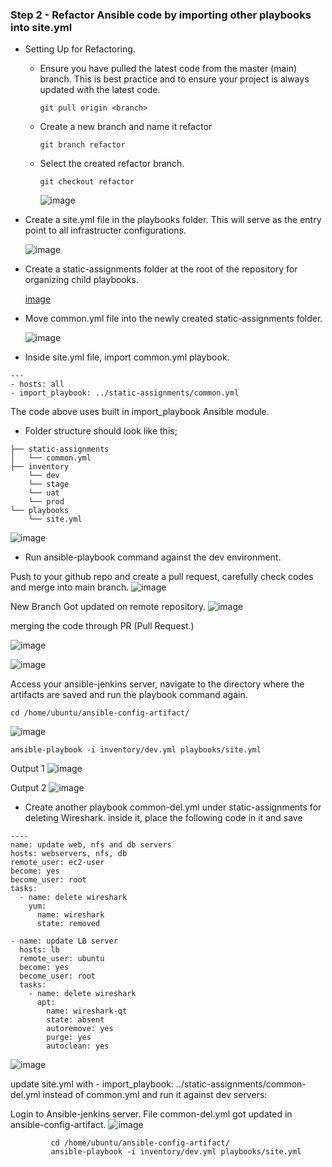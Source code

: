 ### Step 2 - Refactor Ansible code by importing other playbooks into site.yml

- Setting Up for Refactoring.
    - Ensure you have pulled the latest code from the master (main) branch. This is best practice and to ensure your project is always updated with the latest code.
      ```
      git pull origin <branch>
      ```
    - Create a new branch and name it refactor
      ```
      git branch refactor
      ```
    - Select the created refactor branch.
      ```
      git checkout refactor
      ```
      ![image](https://github.com/user-attachments/assets/b24f78e2-90d8-4e9a-8fa9-abcb89fd9876)

-  Create a site.yml file in the playbooks folder. This will serve as the entry point to all infrastructer configurations.

   ![image](https://github.com/user-attachments/assets/a1166aad-6d94-494b-9c82-0f449a3e9bc1)

-  Create a static-assignments folder at the root of the repository for organizing child playbooks.

   [image](https://github.com/user-attachments/assets/47181ade-244f-437e-b989-999f4ee2d8e0)

-  Move common.yml file into the newly created static-assignments folder.

   ![image](https://github.com/user-attachments/assets/57f093e9-0c5b-4d0b-9c9c-72912dbd2b2a)

-  Inside site.yml file, import common.yml playbook.

  ```
  ---
  - hosts: all
  - import_playbook: ../static-assignments/common.yml
 
  ```
  The code above uses built in import_playbook Ansible module.
  
-  Folder structure should look like this;
```
├── static-assignments
│   └── common.yml
├── inventory
    └── dev
    └── stage
    └── uat
    └── prod
└── playbooks
    └── site.yml
```
![image](https://github.com/user-attachments/assets/8795675b-8959-4088-8e3d-aad1ee9d914a)

-  Run ansible-playbook command against the dev environment.

Push to your github repo and create a pull request, carefully check codes and merge into main branch.
![image](https://github.com/user-attachments/assets/338fe370-5236-491d-bc7e-aa157b37e674)

New Branch Got updated on remote repository.
![image](https://github.com/user-attachments/assets/3dfe22c6-e2ec-4fe7-ae02-bcdb2f1cc47c)

merging the code through PR (Pull Request.)

![image](https://github.com/user-attachments/assets/df6739fa-433d-4f36-ab5e-530cbb5a3b87)

![image](https://github.com/user-attachments/assets/2f4428d2-d202-4b59-87f0-548c939104de)

Access your ansible-jenkins server, navigate to the directory where the artifacts are saved and run the playbook command again.

````
cd /home/ubuntu/ansible-config-artifact/
````
![image](https://github.com/user-attachments/assets/ff42958d-0803-44b9-b9f7-926cde28487a)

```
ansible-playbook -i inventory/dev.yml playbooks/site.yml
```
Output 1
![image](https://github.com/user-attachments/assets/cda16005-9ad5-41a9-aa84-00ead41a5fb1)

Output 2
![image](https://github.com/user-attachments/assets/a39a98c0-cc27-4996-8c10-e679cb9424b4)


-  Create another playbook common-del.yml under static-assignments for deleting Wireshark. inside it, place the following code in it and save

```
---- 
name: update web, nfs and db servers
hosts: webservers, nfs, db
remote_user: ec2-user
become: yes
become_user: root
tasks:
  - name: delete wireshark
    yum:
      name: wireshark
      state: removed

- name: update LB server
  hosts: lb
  remote_user: ubuntu
  become: yes
  become_user: root
  tasks:
    - name: delete wireshark
      apt:
        name: wireshark-qt
        state: absent
        autoremove: yes
        purge: yes
        autoclean: yes
```
![image](https://github.com/user-attachments/assets/885c052b-2f6c-4939-bc2e-efbcbb46ba29)

update site.yml with - import_playbook: ../static-assignments/common-del.yml instead of common.yml and run it against dev servers:

Login to Ansible-jenkins server. File common-del.yml got updated in ansible-config-artifact.
![image](https://github.com/user-attachments/assets/da16bf43-34cc-4435-9a88-a3ebbfecfbdd)

```
         cd /home/ubuntu/ansible-config-artifact/
         ansible-playbook -i inventory/dev.yml playbooks/site.yml
```
